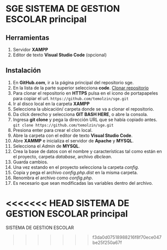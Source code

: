 # SGE  SISTEMA DE GESTION ESCOLAR principal


## Herramientas 

1. Servidor **XAMPP**
2. Editor de texto **Visual Studio Code** (opcional)

## Instalación

1. En **GitHub.com**, ir a la página principal del repositorio sge.
2. En la lista de la parte superior selecciona **code**.
[Clonar repositorio](https://github.com/temolzin/sge)
3. Para clonar el repositorio en **HTTPS** pulsa en el icono de portapapeles para copiar el url.
`https://github.com/temolzin/sge.git`
4. Ir al disco local en la carpeta **XAMPP**
5. Selecciona la ubicación/ carpeta donde se va a clonar el repositorio.
6. Da click derecho y selecciona **GIT BASH HERE**, o abre la consola.
7. Ingresa **git clone** y pega la dirección URL que se había copiado antes. 
`git clone https://github.com/temolzin/sge.git`
8. Presiona enter para crear el clon local.
9. Abre la carpeta con el editor de texto **Visual Studio Code**. 
10. Abre **XAMMP** e inicializa el servidor de **Apache** y **MYSQL**.
11. Selecciona el *Admin* de **MYSQL**.
12. Crea la base de datos con el nombre y características tal como están en el proyecto, carpeta *database*, archivo *dbclean*.
13. Guarda cambios.
14. Una vez estando en el proyecto selecciona la carpeta *config*.
15. Copia y pega el archivo *config.php.dist* en la misma carpeta.
16. Renombra el archivo como *config.php*.
17. Es necesario que sean modificadas las variables dentro del archivo.



<<<<<<< HEAD
SISTEMA DE GESTION ESCOLAR principal
=======
SISTEMA DE GESTION ESCOLAR
>>>>>>> f3da0d07518988216f8f70ece047be25f250a67f
